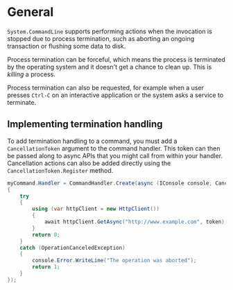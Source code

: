 # General

`System.CommandLine` supports performing actions when the invocation is stopped due to process termination, such as aborting an ongoing transaction or flushing some data to disk.

Process termination can be forceful, which means the process is terminated by the operating system and it doesn't get a chance to clean up. This is _killing_ a process.

Process termination can also be requested, for example when a user presses `Ctrl-C` on an interactive application or the system asks a service to terminate.

## Implementing termination handling

To add termination handling to a command, you must add a `CancellationToken` argument to the command handler. This token can then be passed along to async APIs that you might call from within your handler. Cancellation actions can also be added directly using the `CancellationToken.Register` method.

```c#
myCommand.Handler = CommandHandler.Create(async (IConsole console, CancellationToken token) =>
{
    try
    {
        using (var httpClient = new HttpClient())
        {
            await httpClient.GetAsync("http://www.example.com", token);
        }
        return 0;
    }
    catch (OperationCanceledException)
    {
        console.Error.WriteLine("The operation was aborted");
        return 1;
    }
});
```

